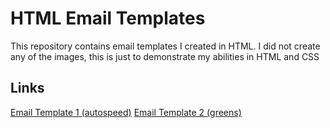 # HTML Email Templates
This repository contains email templates I created in HTML. I did not create any of the images, this is just to demonstrate my abilities in HTML and CSS

## Links
[Email Template 1 (autospeed)](https://tkjonesy.github.io/autoship)
[Email Template 2 (greens)](https://tkjonesy.github.io/greens)
